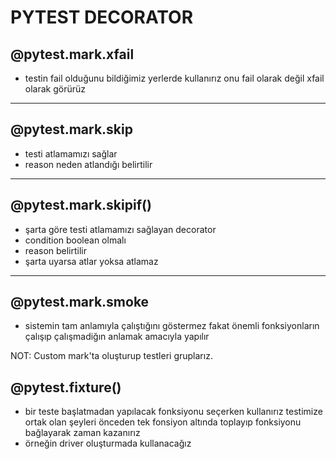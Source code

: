 # PYTEST DECORATOR
 ## @pytest.mark.xfail
* testin fail olduğunu bildiğimiz yerlerde kullanırız onu fail olarak değil xfail olarak görürüz
***
## @pytest.mark.skip
* testi atlamamızı sağlar
* reason neden atlandığı belirtilir
***
## @pytest.mark.skipif()
* şarta göre testi atlamamızı sağlayan decorator
* condition boolean olmalı 
* reason belirtilir
* şarta uyarsa atlar yoksa atlamaz
***
## @pytest.mark.smoke
* sistemin tam anlamıyla çalıştığını göstermez fakat önemli fonksiyonların çalışıp çalışmadiğın anlamak amacıyla yapılır

NOT: Custom mark'ta oluşturup testleri gruplarız.

## @pytest.fixture()
* bir teste başlatmadan yapılacak fonksiyonu seçerken kullanırız testimize ortak olan şeyleri önceden tek fonsiyon altında toplayıp fonksiyonu bağlayarak zaman kazanırız
* örneğin driver oluşturmada kullanacağız
